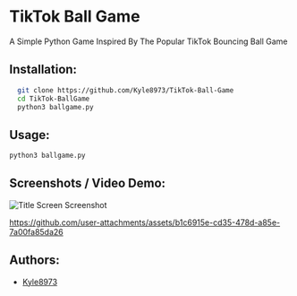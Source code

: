 
# TikTok Ball Game

A Simple Python Game Inspired By The Popular TikTok Bouncing Ball Game 

## Installation:

```bash
  git clone https://github.com/Kyle8973/TikTok-Ball-Game
  cd TikTok-BallGame
  python3 ballgame.py
```
    
## Usage:

```py
python3 ballgame.py
```

## Screenshots / Video Demo:

![Title Screen Screenshot](https://imgur.com/oido5R7.png)

https://github.com/user-attachments/assets/b1c6915e-cd35-478d-a85e-7a00fa85da26

## Authors:

- [Kyle8973](https://www.github.com/kyle8973)
